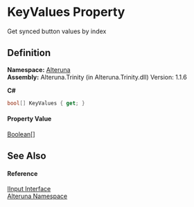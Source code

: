 # KeyValues Property


Get synced button values by index



## Definition
**Namespace:** <a href="N_Alteruna">Alteruna</a>  
**Assembly:** Alteruna.Trinity (in Alteruna.Trinity.dll) Version: 1.1.6

**C#**
``` C#
bool[] KeyValues { get; }
```



#### Property Value
<a href="https://learn.microsoft.com/dotnet/api/system.boolean" target="_blank" rel="noopener noreferrer">Boolean</a>[]

## See Also


#### Reference
<a href="T_Alteruna_IInput">IInput Interface</a>  
<a href="N_Alteruna">Alteruna Namespace</a>  
